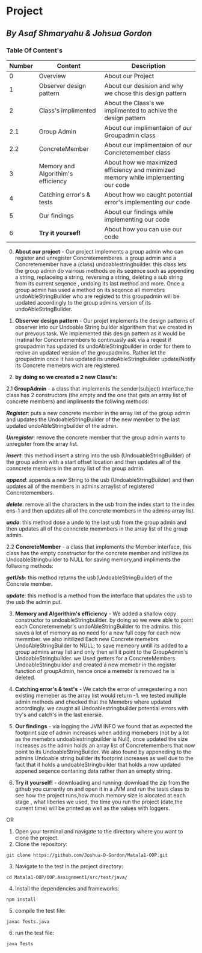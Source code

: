 # **Project**
## ***By Asaf Shmaryahu & Johsua Gordon***
### **Table Of Content's**
|Number| Content | Description |
|---| ----------------- | ------------------------------ |
|0| Overview | About our Project |
|1| Observer design pattern | About our desision and why we chose this design pattern |
|2| Class's implimented | About the Class's we implimented to achive the design pattern |
|2.1| Group Admin | About our implimentaion of our Groupadmin class |
|2.2| ConcreteMember | About our implimentaion of our Concretemember class |
|3| Memory and Algorithim's efficiency  | About how we maximized efficiency and minimized memory while implementing our code |
|4| Catching error's & tests | About how we caught potential error's implementing our code |
|5| Our findings  | About our findings while implementing our code |
|6| **Try it yoursef!**  | About how you can use our code |

0. **About our project** - 
Our project implements a group admin who can register and unregister Concretememberes. a group admin and a Concretemember have a (class) undoablestringbuilder. this class lets the group admin do vairious methods on its seqence such as appending a string, replaceing a string, reversing a string, deleting a sub string from its current seqence , undoing its last method and more. Once a group admin has used a method on its seqence all memebrs undoAbleStringBuilder who are registed to this groupadmin will be updated accordingly to the group admins version of its undoAbleStringBuilder.

1. **Observer design pattern** - 
Our projet implements the design patterns of observer into our Undoable String builder algorithem that we created in our prevous task. We implemented this design pattern as it would be irratinal for Concretemembers to continuasly ask via a reqest if groupadmin has updated its undoAbleStringbuilder in order for them to recive an updated version of the groupadmins. Rather let the groupadmin once it has updated its undoAbleStringbuilder update/Notify its Concrete memebrs wich are registered.

2. **by doing so we created a 2 new Class's:**

2.1 **GroupAdmin** - a class that implements the sender(subject) interface,the class has 2 constructors (the empty and the one that gets an array list of concrete members) and impliments the follwing methods:

 ***Register***: puts a new concrete member in the array list of the group admin and updates the UndoableStringBuilder of the new member to the last updated undoAbleStringbuilder of the admin.

 ***Unregister***: remove the concrete member that the group  admin wants to unregister from the array list.

 ***insert***: this method insert a string into the usb  (UndouableStringBuilder) of the group admin with a start offset location and then updates all of the conncrete members in the array list of the group admin.

 ***append***: appends a new String to the usb (UndoableStringBuilder) and then updates all of the members in admins arraylist of registered Concretemembers. 

 ***delete***: remove all the characters in the usb from the index start to the index ens-1 and then updates all of the concrete members in the admins array list.

 ***undo***: this method dose a undo to the last usb from the group admin and then updates all of the conncrete memmbers in the array list of the group admin.


2.2 **ConcreteMember** - a class that implements the Member interface, this class has the empty constructor for the concrete member and initilizes its UndoableStringbuilder to NULL for saving memory,and impliments the follwoing methods:
 
 ***getUsb***: this method returns the usb(UndoableStringBuilder) of the Concrete member.

 ***update***: this method is a method from the interface that updates the usb to the usb the admin put.
 
 3. **Memory and Algorithim's efficiency** - We added a shallow copy constructor to undoableStringbuilder. by doing so we were able to point each Concretememebr's undoAbleStringBuilder to the admins. this saves a lot of memory as no need for a new full copy for each new memmber. we also initilized Each new Concrete memebrs UndoAbleStringBuilder to NULL; to save memeory untill its added to a group admins array list and only then will it point to the GroupAdmin's UndoableStringbuilder.
 we Used getters for a ConcreteMembers UndoableStringbuilder and created a new memebr in the register function of groupAdmin, hence once a memebr is removed he is deleted.
 
 4. **Catching error's & test's** - We catch the error of unregestering a non existing memeber as the array list would return -1. we tested multiple admin methods and checked that the Memebrs where updated accordingly. we caught all Undoablestringbuilder potential errors with try's and catch's in the last exersie.
 
 5. **Our findings** - via logging the JVM INFO we found that as expected the footprint size of admin increases when adding memebers (not by a lot as the memebrs undoablestringbuilder is Null), once updated the size increases as the admin holds an array list of Concretemembers that now point to its UndoableStringBuilder.
 We also found by appeneding to the admins Undoable string builder its footprint increases as well due to the fact that it holds a undoableStringbuilder that holds a now updated appened seqence contaning data rather than an emepty string.


6. **Try it yourself!** - downloading and running: download the zip from the github you currently on and open it in a JVM and run the tests class to see how the project runs,how much memory size is alocated at each stage , what liberies we used, the time you run the project (date,the current time) will be printed as well as the values with loggers.

OR

1. Open your terminal and navigate to the directory where you want to clone the project.
2. Clone the repository:
```
git clone https://github.com/Joshua-D-Gordon/Matala1-OOP.git
```
3. Navigate to the test in the project directory:
```
cd Matala1-OOP/OOP.Assignment1/src/test/java/ 
```
4. Install the dependencies and frameworks:
```
npm install
```
5. compile the test file:
```
javac Tests.java
```
6. run the test file:
```
java Tests
```



